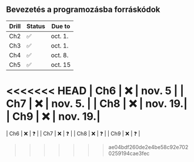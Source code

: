 ## Bevezetés a programozásba forráskódok

| Drill | Status | Due to  |
|-------|--------|---------|
| Ch2   | ✅      | oct. 1. |
| Ch3   | ✅      | oct. 1. |
| Ch4   | ✅      | oct. 8. |
| Ch5   | ✅      | oct. 15 |
<<<<<<< HEAD
| Ch6   | ❌      | nov. 5  |
| Ch7   | ❌      | nov. 5. |
| Ch8   | ❌      | nov. 19.|       
| Ch9   | ❌      | nov. 19.|
=======
| Ch6   | ❌      | ❓       |
| Ch7   | ❌      | ❓       |
| Ch8   | ❌      | ❓       |
| Ch9   | ❌      | ❓       |
>>>>>>> ae04bdf260de2e4be58c92e7020259194cae3fec
